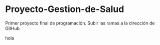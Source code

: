 # Proyecto-Gestion-de-Salud
Primer proyecto final de programación.
Subir las ramas a la dirección de GitHub

hola